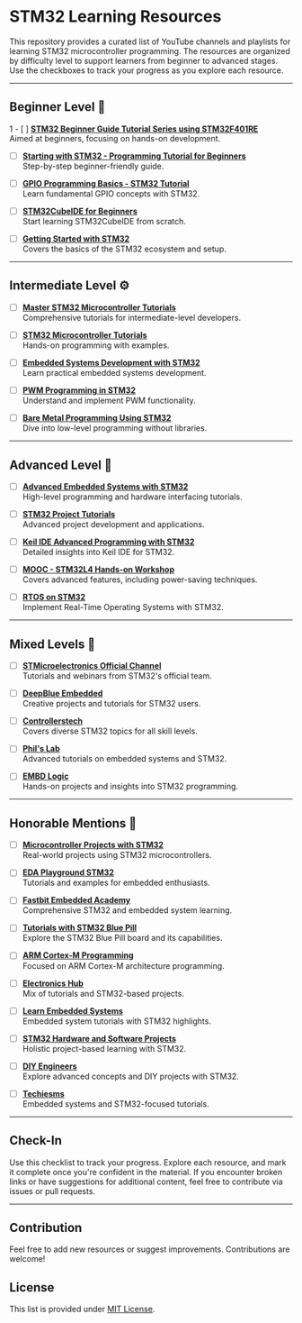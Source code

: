# STM32 Learning Resources

This repository provides a curated list of YouTube channels and playlists for learning STM32 microcontroller programming. The resources are organized by difficulty level to support learners from beginner to advanced stages. Use the checkboxes to track your progress as you explore each resource.

---

## Beginner Level 🎯

1 - [ ] **[STM32 Beginner Guide Tutorial Series using STM32F401RE](https://www.youtube.com/playlist?list=PLGh4659DkyarOFZVtnah4KORCJzuPbWg_)**  
  Aimed at beginners, focusing on hands-on development.

- [ ] **[Starting with STM32 - Programming Tutorial for Beginners](https://www.youtube.com/watch?v=dnfuNT1dPiM)**  
  Step-by-step beginner-friendly guide.

- [ ] **[GPIO Programming Basics - STM32 Tutorial](https://www.youtube.com/watch?v=YNeOotn4jsc)**  
  Learn fundamental GPIO concepts with STM32.

- [ ] **[STM32CubeIDE for Beginners](https://www.youtube.com/playlist?list=PLWk49HLpWHRBDgLC2A1IIEOTtnplSgvJ8)**  
  Start learning STM32CubeIDE from scratch.

- [ ] **[Getting Started with STM32](https://www.youtube.com/watch?v=fcm5wmtgkcc)**  
  Covers the basics of the STM32 ecosystem and setup.

---

## Intermediate Level ⚙️

- [ ] **[Master STM32 Microcontroller Tutorials](https://www.youtube.com/playlist?list=PLtVUYRe-Z-mfKO0lg_-MBvwWl6VjWT8Dt)**  
  Comprehensive tutorials for intermediate-level developers.

- [ ] **[STM32 Microcontroller Tutorials](https://www.youtube.com/playlist?list=PLO89phzZmnHj7BGaRjCRbhowrwjaH-Uqx)**  
  Hands-on programming with examples.

- [ ] **[Embedded Systems Development with STM32](https://www.youtube.com/playlist?list=PLzJTJ1FSIHJsse4emR9Hynz79e32YgKic)**  
  Learn practical embedded systems development.

- [ ] **[PWM Programming in STM32](https://www.youtube.com/watch?v=jyZzxrOBWkM)**  
  Understand and implement PWM functionality.

- [ ] **[Bare Metal Programming Using STM32](https://www.youtube.com/playlist?list=PL4cGeWgaBTe155QQSQ72DksLIjBn5Jn2Z)**  
  Dive into low-level programming without libraries.

---

## Advanced Level 🚀

- [ ] **[Advanced Embedded Systems with STM32](https://www.youtube.com/channel/UCF3XK5xP__GqT4BGdXnXbXw)**  
  High-level programming and hardware interfacing tutorials.

- [ ] **[STM32 Project Tutorials](https://www.youtube.com/playlist?list=PLtuqBdbsL-DvXMyzhGnODxjYmrH9v-PPY)**  
  Advanced project development and applications.

- [ ] **[Keil IDE Advanced Programming with STM32](https://www.youtube.com/playlist?list=PLexx2wRznGadF7Mtx9AZSeff-SHT9a4Sn)**  
  Detailed insights into Keil IDE for STM32.

- [ ] **[MOOC - STM32L4 Hands-on Workshop](https://www.youtube.com/playlist?list=PL93s1O11OowkCWybzGKrqdrtRrwTHWlsv)**  
  Covers advanced features, including power-saving techniques.

- [ ] **[RTOS on STM32](https://www.youtube.com/playlist?list=PL15Xgb4zU4UO-AYmd1WmhkifpnQ48eLzX)**  
  Implement Real-Time Operating Systems with STM32.

---

## Mixed Levels 🔄

- [ ] **[STMicroelectronics Official Channel](https://www.youtube.com/user/STonlineMedia)**  
  Tutorials and webinars from STM32's official team.

- [ ] **[DeepBlue Embedded](https://www.youtube.com/c/DeepBlueEmbedded)**  
  Creative projects and tutorials for STM32 users.

- [ ] **[Controllerstech](https://www.youtube.com/c/controllerstech)**  
  Covers diverse STM32 topics for all skill levels.

- [ ] **[Phil's Lab](https://www.youtube.com/c/Philslab)**  
  Advanced tutorials on embedded systems and STM32.

- [ ] **[EMBD Logic](https://www.youtube.com/channel/UCET1xMIF13xjO8E8QYB-LqA)**  
  Hands-on projects and insights into STM32 programming.

---

## Honorable Mentions 🏅

- [ ] **[Microcontroller Projects with STM32](https://www.youtube.com/user/embeddedhobby)**  
  Real-world projects using STM32 microcontrollers.

- [ ] **[EDA Playground STM32](https://www.youtube.com/user/eda-playground)**  
  Tutorials and examples for embedded enthusiasts.

- [ ] **[Fastbit Embedded Academy](https://www.youtube.com/channel/UCya8PyAjbavPrZR7C1KAVmg)**  
  Comprehensive STM32 and embedded system learning.

- [ ] **[Tutorials with STM32 Blue Pill](https://www.youtube.com/playlist?list=PLRTE3JhcF0w88f1zxdOzjlQifZJXHGTfc)**  
  Explore the STM32 Blue Pill board and its capabilities.

- [ ] **[ARM Cortex-M Programming](https://www.youtube.com/channel/UCrg9g96UoF6I4bPoAB_-Vyw)**  
  Focused on ARM Cortex-M architecture programming.

- [ ] **[Electronics Hub](https://www.youtube.com/user/ElectronicsHub)**  
  Mix of tutorials and STM32-based projects.

- [ ] **[Learn Embedded Systems](https://www.youtube.com/user/LearnEmbeddedSystems)**  
  Embedded system tutorials with STM32 highlights.

- [ ] **[STM32 Hardware and Software Projects](https://www.youtube.com/user/EmbeddedHardwareProjects)**  
  Holistic project-based learning with STM32.

- [ ] **[DIY Engineers](https://www.youtube.com/c/DIYEngineers)**  
  Explore advanced concepts and DIY projects with STM32.

- [ ] **[Techiesms](https://www.youtube.com/user/techiesms)**  
  Embedded systems and STM32-focused tutorials.

---

## Check-In

Use this checklist to track your progress. Explore each resource, and mark it complete once you're confident in the material. If you encounter broken links or have suggestions for additional content, feel free to contribute via issues or pull requests.

---

## Contribution

Feel free to add new resources or suggest improvements. Contributions are welcome!

## License

This list is provided under [MIT License](LICENSE).
